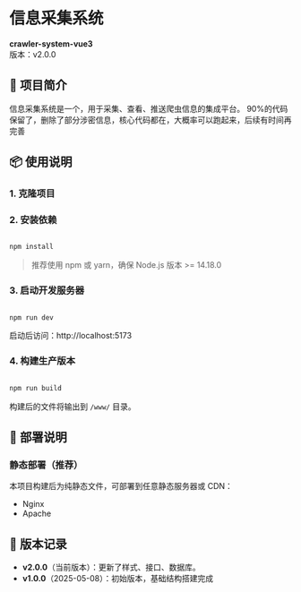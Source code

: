 # 信息采集系统

**crawler-system-vue3**  
版本：v2.0.0

## 📌 项目简介

信息采集系统是一个，用于采集、查看、推送爬虫信息的集成平台。
90%的代码保留了，删除了部分涉密信息，核心代码都在，大概率可以跑起来，后续有时间再完善

## 📦 使用说明

### 1. 克隆项目
### 2. 安装依赖
```bash

npm install
```
> 推荐使用 npm 或 yarn，确保 Node.js 版本 >= 14.18.0

### 3. 启动开发服务器
```bash

npm run dev
```
启动后访问：http://localhost:5173

### 4. 构建生产版本
```bash

npm run build
```
构建后的文件将输出到 `/www/` 目录。

## 🚀 部署说明

### 静态部署（推荐）
本项目构建后为纯静态文件，可部署到任意静态服务器或 CDN：
- Nginx
- Apache

## 📄 版本记录

- **v2.0.0**（当前版本）：更新了样式、接口、数据库。
- **v1.0.0**（2025-05-08）：初始版本，基础结构搭建完成
